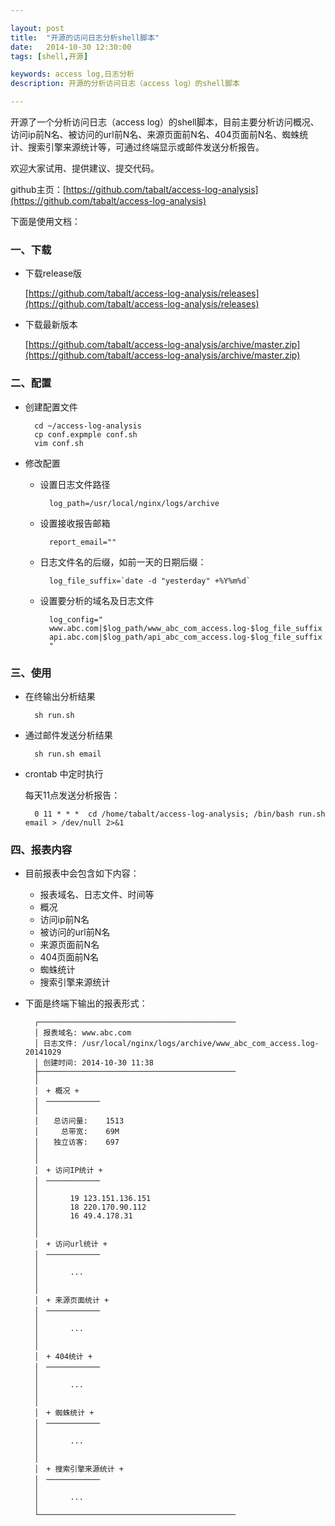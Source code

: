 ```yaml
---

layout: post
title:  "开源的访问日志分析shell脚本"
date:   2014-10-30 12:30:00
tags: [shell,开源]

keywords: access log,日志分析
description: 开源的分析访问日志（access log）的shell脚本

---
```



开源了一个分析访问日志（access log）的shell脚本，目前主要分析访问概况、访问ip前N名、被访问的url前N名、来源页面前N名、404页面前N名、蜘蛛统计、搜索引擎来源统计等，可通过终端显示或邮件发送分析报告。

欢迎大家试用、提供建议、提交代码。

github主页：[https://github.com/tabalt/access-log-analysis](https://github.com/tabalt/access-log-analysis)


下面是使用文档：

### 一、下载

* 下载release版

	[https://github.com/tabalt/access-log-analysis/releases](https://github.com/tabalt/access-log-analysis/releases)

* 下载最新版本

	[https://github.com/tabalt/access-log-analysis/archive/master.zip](https://github.com/tabalt/access-log-analysis/archive/master.zip)


### 二、配置

* 创建配置文件

		cd ~/access-log-analysis
		cp conf.expmple conf.sh
		vim conf.sh

* 修改配置

	* 设置日志文件路径

			log_path=/usr/local/nginx/logs/archive

	* 设置接收报告邮箱
		
			report_email=""

	* 日志文件名的后缀，如前一天的日期后缀：
		
			log_file_suffix=`date -d "yesterday" +%Y%m%d`
		
	* 设置要分析的域名及日志文件

			log_config="
			www.abc.com|$log_path/www_abc_com_access.log-$log_file_suffix
			api.abc.com|$log_path/api_abc_com_access.log-$log_file_suffix
			"

### 三、使用

* 在终输出分析结果

		sh run.sh

* 通过邮件发送分析结果

		sh run.sh email

* crontab 中定时执行

	每天11点发送分析报告：

		0 11 * * *  cd /home/tabalt/access-log-analysis; /bin/bash run.sh email > /dev/null 2>&1


### 四、报表内容


* 目前报表中会包含如下内容：

	* 报表域名、日志文件、时间等
	* 概况
	* 访问ip前N名
	* 被访问的url前N名
	* 来源页面前N名
	* 404页面前N名
	* 蜘蛛统计
	* 搜索引擎来源统计

* 下面是终端下输出的报表形式：

		┌────────────────────────────────────────────
		│ 报表域名:	www.abc.com
		│ 日志文件:	/usr/local/nginx/logs/archive/www_abc_com_access.log-20141029
		│ 创建时间:	2014-10-30 11:38
		├────────────────────────────────────────────
		│
		│　+ 概况 +
		│　────────────
		│
		│　　总访问量:	1513
		│　　　总带宽:	69M
		│　　独立访客:	697
		│
		│
		│　+ 访问IP统计 +
		│　────────────
		│
		│		19 123.151.136.151
		│		18 220.170.90.112
		│		16 49.4.178.31
		│
		│
		│　+ 访问url统计 +
		│　────────────
		│
		│		...
		│	
		│
		│　+ 来源页面统计 +
		│　────────────
		│
		│		...
		│	
		│
		│　+ 404统计 +
		│　────────────
		│
		│		...
		│	
		│
		│　+ 蜘蛛统计 +
		│　────────────
		│
		│		...
		│	
		│
		│　+ 搜索引擎来源统计 +
		│　────────────
		│
		│		...
		│	
		└────────────────────────────────────────────

		
		

